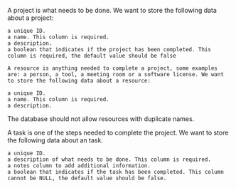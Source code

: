 A project is what needs to be done. We want to store the following data about a project:

    a unique ID.
    a name. This column is required.
    a description.
    a boolean that indicates if the project has been completed. This column is required, the default value should be false

    A resource is anything needed to complete a project, some examples are: a person, a tool, a meeting room or a software license. We want to store the following data about a resource:

    a unique ID.
    a name. This column is required.
    a description.

The database should not allow resources with duplicate names.

A task is one of the steps needed to complete the project. We want to store the following data about an task.

    a unique ID.
    a description of what needs to be done. This column is required.
    a notes column to add additional information.
    a boolean that indicates if the task has been completed. This column cannot be NULL, the default value should be false.
